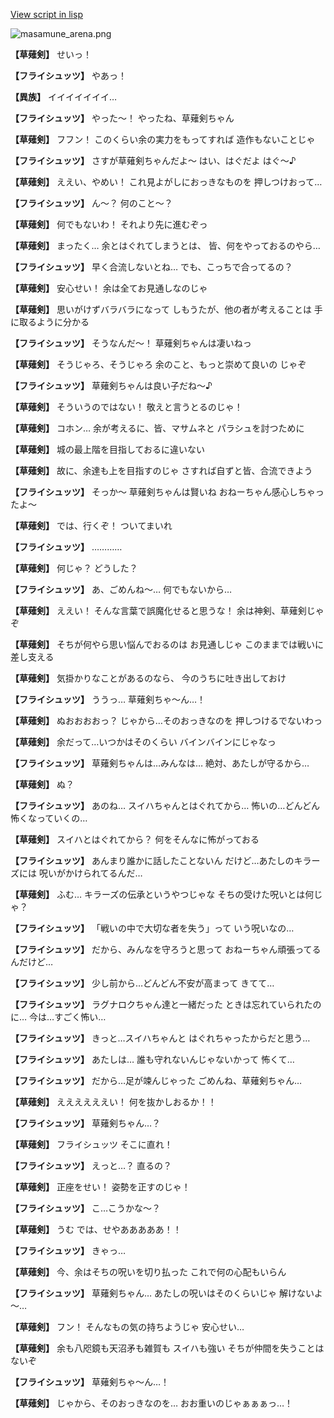 [View script in lisp](../scripts/210131073.txt)

![masamune_arena.png](../images/backgrounds/masamune_arena.png)

**【草薙剣】**
せいっ！

**【フライシュッツ】**
やあっ！

**【異族】**
イイイイイイイ…

**【フライシュッツ】**
やった～！
やったね、草薙剣ちゃん

**【草薙剣】**
フフン！
このくらい余の実力をもってすれば
造作もないことじゃ

**【フライシュッツ】**
さすが草薙剣ちゃんだよ～
はい、はぐだよ
はぐ～♪

**【草薙剣】**
ええい、やめい！
これ見よがしにおっきなものを
押しつけおって…

**【フライシュッツ】**
ん～？
何のこと～？

**【草薙剣】**
何でもないわ！
それより先に進むぞっ

**【草薙剣】**
まったく…
余とはぐれてしまうとは、
皆、何をやっておるのやら…

**【フライシュッツ】**
早く合流しないとね…
でも、こっちで合ってるの？

**【草薙剣】**
安心せい！
余は全てお見通しなのじゃ

**【草薙剣】**
思いがけずバラバラになって
しもうたが、他の者が考えることは
手に取るように分かる

**【フライシュッツ】**
そうなんだ～！
草薙剣ちゃんは凄いねっ

**【草薙剣】**
そうじゃろ、そうじゃろ
余のこと、もっと崇めて良いの
じゃぞ

**【フライシュッツ】**
草薙剣ちゃんは良い子だね～♪

**【草薙剣】**
そういうのではない！
敬えと言うとるのじゃ！

**【草薙剣】**
コホン…
余が考えるに、皆、マサムネと
パラシュを討つために

**【草薙剣】**
城の最上階を目指しておるに違いない

**【草薙剣】**
故に、余達も上を目指すのじゃ
さすれば自ずと皆、合流できよう

**【フライシュッツ】**
そっか～
草薙剣ちゃんは賢いね
おねーちゃん感心しちゃったよ～

**【草薙剣】**
では、行くぞ！
ついてまいれ

**【フライシュッツ】**
…………

**【草薙剣】**
何じゃ？
どうした？

**【フライシュッツ】**
あ、ごめんね～…
何でもないから…

**【草薙剣】**
ええい！
そんな言葉で誤魔化せると思うな！
余は神剣、草薙剣じゃぞ

**【草薙剣】**
そちが何やら思い悩んでおるのは
お見通しじゃ
このままでは戦いに差し支える

**【草薙剣】**
気掛かりなことがあるのなら、
今のうちに吐き出しておけ

**【フライシュッツ】**
ううっ…
草薙剣ちゃ～ん…！

**【草薙剣】**
ぬおおおおっ？
じゃから…そのおっきなのを
押しつけるでないわっ

**【草薙剣】**
余だって…いつかはそのくらい
バインバインにじゃなっ

**【フライシュッツ】**
草薙剣ちゃんは…みんなは…
絶対、あたしが守るから…

**【草薙剣】**
ぬ？

**【フライシュッツ】**
あのね…
スイハちゃんとはぐれてから…
怖いの…どんどん怖くなっていくの…

**【草薙剣】**
スイハとはぐれてから？
何をそんなに怖がっておる

**【フライシュッツ】**
あんまり誰かに話したことないん
だけど…あたしのキラーズには
呪いがかけられてるんだ…

**【草薙剣】**
ふむ…
キラーズの伝承というやつじゃな
そちの受けた呪いとは何じゃ？

**【フライシュッツ】**
「戦いの中で大切な者を失う」って
いう呪いなの…

**【フライシュッツ】**
だから、みんなを守ろうと思って
おねーちゃん頑張ってるんだけど…

**【フライシュッツ】**
少し前から…どんどん不安が高まって
きてて…

**【フライシュッツ】**
ラグナロクちゃん達と一緒だった
ときは忘れていられたのに…
今は…すごく怖い…

**【フライシュッツ】**
きっと…スイハちゃんと
はぐれちゃったからだと思う…

**【フライシュッツ】**
あたしは…
誰も守れないんじゃないかって
怖くて…

**【フライシュッツ】**
だから…足が竦んじゃった
ごめんね、草薙剣ちゃん…

**【草薙剣】**
ええええええい！
何を抜かしおるか！！

**【フライシュッツ】**
草薙剣ちゃん…？

**【草薙剣】**
フライシュッツ
そこに直れ！

**【フライシュッツ】**
えっと…？
直るの？

**【草薙剣】**
正座をせい！
姿勢を正すのじゃ！

**【フライシュッツ】**
こ…こうかな～？

**【草薙剣】**
うむ
では、せやあああああ！！

**【フライシュッツ】**
きゃっ…

**【草薙剣】**
今、余はそちの呪いを切り払った
これで何の心配もいらん

**【フライシュッツ】**
草薙剣ちゃん…
あたしの呪いはそのくらいじゃ
解けないよ～…

**【草薙剣】**
フン！
そんなもの気の持ちようじゃ
安心せい…

**【草薙剣】**
余も八咫鏡も天沼矛も雑賀も
スイハも強い
そちが仲間を失うことはないぞ

**【フライシュッツ】**
草薙剣ちゃ～ん…！

**【草薙剣】**
じゃから、そのおっきなのを…
おお重いのじゃぁぁぁっ…！
